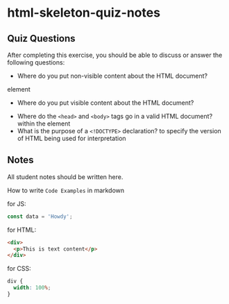 # html-skeleton-quiz-notes

## Quiz Questions

After completing this exercise, you should be able to discuss or answer the following questions:

- Where do you put non-visible content about the HTML document?
<head> element

- Where do you put visible content about the HTML document?
<body>

- Where do the `<head>` and `<body>` tags go in a valid HTML document?
  within the <html> element
- What is the purpose of a `<!DOCTYPE>` declaration?
  to specify the version of HTML being used for interpretation

## Notes

All student notes should be written here.

How to write `Code Examples` in markdown

for JS:

```javascript
const data = 'Howdy';
```

for HTML:

```html
<div>
  <p>This is text content</p>
</div>
```

for CSS:

```css
div {
  width: 100%;
}
```
